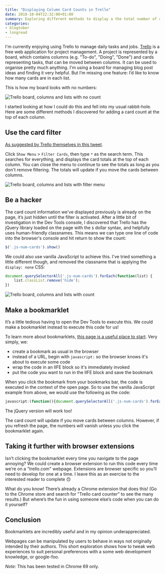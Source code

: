```yaml
---
title: "Displaying Column Card Counts in Trello"
date: 2018-10-04T22:32:00+01:00
summary: Exploring different methods to display a the total number of cards in a Trello board list
categories:
- blogtober
- longread
---
```


I'm currently enjoying using Trello to manage daily tasks and jobs. [Trello](https://trello.com/) is a free web application for project management. A project is represented by a board, which contains columns (e.g. "To-do", "Doing", "Done") and cards representing tasks, that can be moved between columns. It can be used to organise pretty much anything. I'm using a board for managing blog post ideas and finding it very helpful. But I’m missing one feature: I’d like to know how many cards are in each list.

This is how my board looks with no numbers:

![Trello board, columns and lists with no count](/images/trello-no-count.png)

I started looking at how I could do this and fell into my usual rabbit-hole. Here are some different methods I discovered for adding a card count at the top of each column.

## Use the card filter

[As suggested by Trello themselves in this tweet](https://twitter.com/trello/status/601037166462898177?lang=en).

Click `Show Menu` > `Filter Cards`, then type `*` as the search term. This searches for everything, and displays the card totals at the top of each column. You can close the menu to continue to see the totals as long as you don't remove filtering. The totals will update if you move the cards between columns.

![Trello board, columns and lists with filter menu](/images/trello-filter.png)

## Be a hacker

The card count information we've displayed previously is already on the page, it’s just hidden until the filter is activated. After a little bit of investigation in the Dev Tools console, I discovered that Trello has the jQuery library loaded on the page with the `$` dollar syntax, and helpfully uses human-friendly classnames. This means we can type one line of code into the browser's console and hit return to show the count:

```js
$('.js-num-cards').show()
```

We could also use vanilla JavaScript to achieve this. I've tried something a little different though, and removed the classname that is applying the `display: none` CSS:

```js
document.querySelectorAll('.js-num-cards').forEach(function(list) {
    list.classList.remove('hide');
})
```

![Trello board, columns and lists with count](/images/trello-jquery.png)

## Make a bookmarklet

It’s a little tedious having to open the Dev Tools to execute this. We could make a bookmarklet instead to execute this code for us!

To learn more about bookmarklets, [this page is a useful place to start](https://gist.github.com/caseywatts/c0cec1f89ccdb8b469b1). Very simply, we:

- create a bookmark as usual in the browser
- instead of a URL, begin with `javascript:` so the browser knows it's about to execute some code
- wrap the code in an IIFE block so it's immediately invoked
- put the code you want to run in the IIFE block and save the bookmark

When you click the bookmark from your bookmarks bar, the code is executed in the context of the open page. So to use the vanilla JavaScript example from above, we would use the following as the code:

```js
javascript:(function(){document.querySelectorAll('.js-num-cards').forEach(function(list) { list.classList.remove('hide'); })})();
```

The jQuery version will work too!

The card count will update if you move cards between columns. However, if you refresh the page, the numbers will vanish unless you click the bookmarklet again.

## Taking it further with browser extensions

Isn’t clicking the bookmarklet every time you navigate to the page annoying? We could create a browser extension to run this code every time we’re on a "trello.com" webpage. Extensions are browser specific so you’ll need to develop for one at a time. I leave this as an exercise to the interested reader to complete 🙃

What do you know! There’s already a Chrome extension that does this! (Go to the Chrome store and search for "Trello card counter" to see the many results.) But where’s the fun in using someone else’s code when you can do it yourself?

## Conclusion

Bookmarklets are incredibly useful and in my opinion underappreciated.

Webpages can be manipulated by users to behave in ways not originally intended by their authors. This short exploration shows how to tweak web experiences to suit personal preferences with a some web development knowledge, or google-foo.

_Note_: This has been tested in Chrome 69 only.
